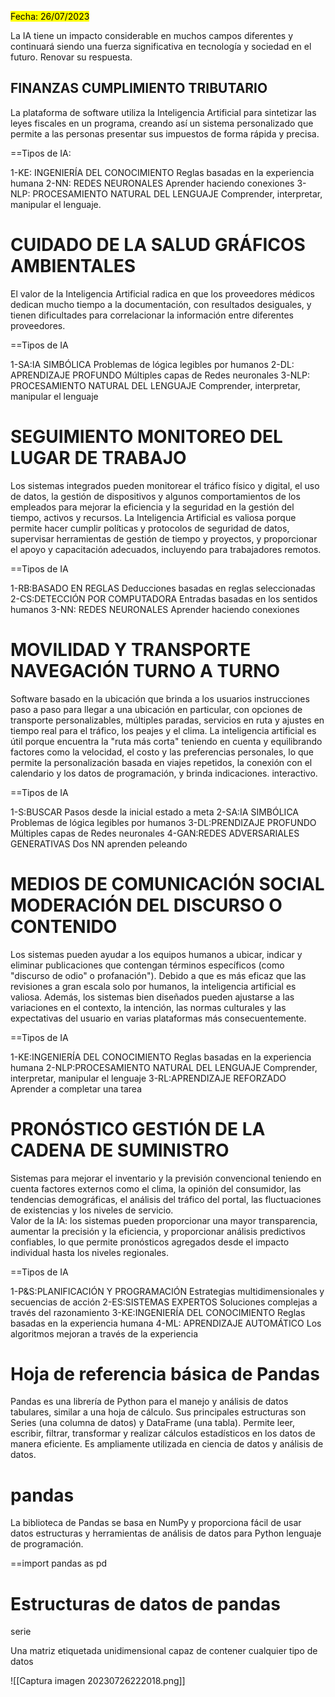 
<p><mark>Fecha: 26/07/2023</mark></p>


<p> La IA tiene un impacto considerable en muchos campos diferentes y continuará siendo una fuerza significativa en tecnología y sociedad en el futuro.
Renovar su respuesta.</p>
<h2>FINANZAS
CUMPLIMIENTO TRIBUTARIO</h2>
<p>La plataforma de software utiliza la Inteligencia Artificial para sintetizar las leyes fiscales en un programa, creando así un sistema personalizado que permite a las personas presentar sus impuestos de forma rápida y precisa.</p>
==Tipos de IA:

1-KE: INGENIERÍA DEL CONOCIMIENTO
	Reglas basadas en la experiencia humana
2-NN: REDES NEURONALES
	Aprender haciendo conexiones
3-NLP: PROCESAMIENTO NATURAL DEL LENGUAJE
	Comprender, interpretar, manipular el lenguaje.

<h1>CUIDADO DE LA SALUD
GRÁFICOS AMBIENTALES</h1>

<p>El valor de la Inteligencia Artificial radica en que los proveedores médicos dedican mucho tiempo a la documentación, con resultados desiguales, y tienen dificultades para correlacionar la información entre diferentes proveedores.</p>
==Tipos de IA

1-SA:IA SIMBÓLICA
	Problemas de lógica legibles por humanos
2-DL: APRENDIZAJE PROFUNDO
	Múltiples capas de Redes neuronales
3-NLP: PROCESAMIENTO NATURAL DEL LENGUAJE
	Comprender, interpretar, manipular el lenguaje

<h1>SEGUIMIENTO
MONITOREO DEL LUGAR DE TRABAJO</h1>

<p>Los sistemas integrados pueden monitorear el tráfico físico y digital, el uso de datos, la gestión de dispositivos y algunos comportamientos de los empleados para mejorar la eficiencia y la seguridad en la gestión del tiempo, activos y recursos. La Inteligencia Artificial es valiosa porque permite hacer cumplir políticas y protocolos de seguridad de datos, supervisar herramientas de gestión de tiempo y proyectos, y proporcionar el apoyo y capacitación adecuados, incluyendo para trabajadores remotos.</p>
==Tipos de IA

1-RB:BASADO EN REGLAS
	Deducciones basadas en reglas seleccionadas
2-CS:DETECCIÓN POR COMPUTADORA
	Entradas basadas en los sentidos humanos
3-NN: REDES NEURONALES
	Aprender haciendo conexiones

<h1>MOVILIDAD Y TRANSPORTE
NAVEGACIÓN TURNO A TURNO</h1>
<p>Software basado en la ubicación que brinda a los usuarios instrucciones paso a paso para llegar a una ubicación en particular, con opciones de transporte personalizables, múltiples paradas, servicios en ruta y ajustes en tiempo real para el tráfico, los peajes y el clima. La inteligencia artificial es útil porque encuentra la "ruta más corta" teniendo en cuenta y equilibrando factores como la velocidad, el costo y las preferencias personales, lo que permite la personalización basada en viajes repetidos, la conexión con el calendario y los datos de programación, y brinda indicaciones. interactivo.
</p>
==Tipos de IA

1-S:BUSCAR
	Pasos desde la inicial estado a meta
2-SA:IA SIMBÓLICA
	Problemas de lógica legibles por humanos
3-DL:PRENDIZAJE PROFUNDO
	Múltiples capas de Redes neuronales
4-GAN:REDES ADVERSARIALES GENERATIVAS
	Dos NN aprenden peleando

<h1>MEDIOS DE COMUNICACIÓN SOCIAL
MODERACIÓN DEL DISCURSO O CONTENIDO</h1>
<p>Los sistemas pueden ayudar a los equipos humanos a ubicar, indicar y eliminar publicaciones que contengan términos específicos (como "discurso de odio" o profanación"). Debido a que es más eficaz que las revisiones a gran escala solo por humanos, la inteligencia artificial es valiosa. Además, los sistemas bien diseñados pueden ajustarse a las variaciones en el contexto, la intención, las normas culturales y las expectativas del usuario en varias plataformas más consecuentemente.
</p>
==Tipos de IA

1-KE:INGENIERÍA DEL CONOCIMIENTO
	Reglas basadas en la experiencia humana
2-NLP:PROCESAMIENTO NATURAL DEL LENGUAJE
	Comprender, interpretar, manipular el lenguaje
3-RL:APRENDIZAJE REFORZADO
	Aprender a completar una tarea

<h1>PRONÓSTICO
GESTIÓN DE LA CADENA DE SUMINISTRO</h1>
<p>Sistemas para mejorar el inventario y la previsión convencional teniendo en cuenta factores externos como el clima, la opinión del consumidor, las tendencias demográficas, el análisis del tráfico del portal, las fluctuaciones de existencias y los niveles de servicio. <br>
Valor de la IA: los sistemas pueden proporcionar una mayor transparencia, aumentar la precisión y la eficiencia, y proporcionar análisis predictivos confiables, lo que permite pronósticos agregados desde el impacto individual hasta los niveles regionales.
</p>
==Tipos de IA

1-P&S:PLANIFICACIÓN Y PROGRAMACIÓN
	Estrategias multidimensionales y secuencias de acción
2-ES:SISTEMAS EXPERTOS
	Soluciones complejas a través del razonamiento
3-KE:INGENIERÍA DEL CONOCIMIENTO
	Reglas basadas en la experiencia humana
4-ML: APRENDIZAJE AUTOMÁTICO
	Los algoritmos mejoran a través de la experiencia

<h1>Hoja de referencia básica de Pandas</h1>

<p>Pandas es una librería de Python para el manejo y análisis de datos tabulares, similar a una hoja de cálculo. Sus principales estructuras son Series (una columna de datos) y DataFrame (una tabla). Permite leer, escribir, filtrar, transformar y realizar cálculos estadísticos en los datos de manera eficiente. Es ampliamente utilizada en ciencia de datos y análisis de datos.</p>


<h1>pandas</h1>
<p>La biblioteca de Pandas se basa en NumPy y proporciona fácil de usar
  datos estructuras y herramientas de análisis de datos para Python
  lenguaje de programación.</p>
==import pandas as pd

<h1>Estructuras de datos de pandas</h1>
serie
<p>Una matriz etiquetada unidimensional capaz de contener cualquier tipo de datos</p>

![[Captura imagen 20230726222018.png]]